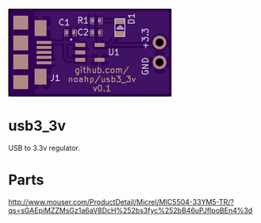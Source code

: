 ![pcb front](https://raw.githubusercontent.com/noahp/usb3_3v/master/pcb_front.png)

usb3_3v
=====

USB to 3.3v regulator.

Parts
=====
http://www.mouser.com/ProductDetail/Micrel/MIC5504-33YM5-TR/?qs=sGAEpiMZZMsGz1a6aV8DcH%252bs3fyc%252bB46uPJfIpoBEn4%3d
